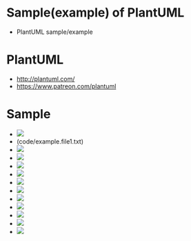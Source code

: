 # Sample(example) of PlantUML 
- PlantUML sample/example
# PlantUML
- http://plantuml.com/
- https://www.patreon.com/plantuml
# Sample
- ![](sample/file1.png)
- (code/example.file1.txt)
- ![](sample/file2.png)
- ![](sample/file3.png)
- ![](sample/file4.png)
- ![](sample/file5.png)
- ![](sample/file6.png)
- ![](sample/file7.png)
- ![](sample/file8.png)
- ![](sample/file9.png)
- ![](sample/fileA.png)
- ![](sample/fileB.png)
- ![](sample/fileC.png)

